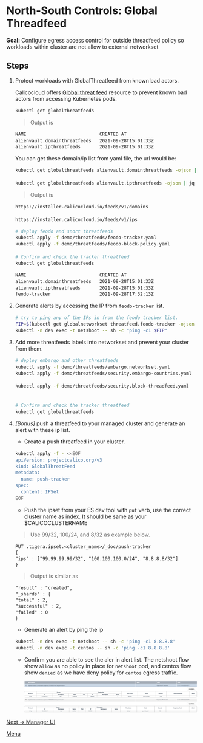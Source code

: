 # North-South Controls: Global Threadfeed

**Goal:** Configure egress access control for outside threadfeed policy so workloads within cluster are not allow to external networkset

## Steps

1. Protect workloads with GlobalThreatfeed from known bad actors.

    Calicocloud offers [Global threat feed](https://docs.tigera.io/reference/resources/globalthreatfeed) resource to prevent known bad actors from accessing Kubernetes pods.

    ```bash
    kubectl get globalthreatfeeds
    ```

    >Output is 
    ```bash
    NAME                           CREATED AT
    alienvault.domainthreatfeeds   2021-09-28T15:01:33Z
    alienvault.ipthreatfeeds       2021-09-28T15:01:33Z
    ```

    You can get these domain/ip list from yaml file, the url would be:

    ```bash
    kubectl get globalthreatfeeds alienvault.domainthreatfeeds -ojson | jq -r '.spec.pull.http.url'

    kubectl get globalthreatfeeds alienvault.ipthreatfeeds -ojson | jq -r '.spec.pull.http.url'
    ```

    >Output is 
    ```bash
    https://installer.calicocloud.io/feeds/v1/domains

    https://installer.calicocloud.io/feeds/v1/ips
    ```


    ```bash
    # deploy feodo and snort threatfeeds
    kubectl apply -f demo/threatfeeds/feodo-tracker.yaml
    kubectl apply -f demo/threatfeeds/feodo-block-policy.yaml

    # Confirm and check the tracker threatfeed
    kubectl get globalthreatfeeds 

    ```

    ```bash
    NAME                           CREATED AT
    alienvault.domainthreatfeeds   2021-09-28T15:01:33Z
    alienvault.ipthreatfeeds       2021-09-28T15:01:33Z
    feodo-tracker                  2021-09-28T17:32:13Z
    ```
    
2. Generate alerts by accessing the IP from `feodo-tracker` list. 

    ```bash
    # try to ping any of the IPs in from the feodo tracker list.
    FIP=$(kubectl get globalnetworkset threatfeed.feodo-tracker -ojson | jq -r '.spec.nets[0]' | sed -e 's/^"//' -e 's/"$//' -e 's/\/32//')
    kubectl -n dev exec -t netshoot -- sh -c "ping -c1 $FIP"
    ```

3. Add more threatfeeds labels into networkset and prevent your cluster from them.

    ```bash
    # deploy embargo and other threatfeeds
    kubectl apply -f demo/threatfeeds/embargo.networkset.yaml
    kubectl apply -f demo/threatfeeds/security.embargo-countries.yaml
    
    kubectl apply -f demo/threatfeeds/security.block-threadfeed.yaml
  

    # Confirm and check the tracker threatfeed
    kubectl get globalthreatfeeds 

    ```
    
4. *[Bonus]* push a threatfeed to your managed cluster and generate an alert with these ip list.    

   - Create a push threatfeed in your cluster. 

    ```bash
    kubectl apply -f - <<EOF
    apiVersion: projectcalico.org/v3
    kind: GlobalThreatFeed
    metadata:
      name: push-tracker
    spec:
      content: IPSet
    EOF
    ```

   - Push the ipset from your ES dev tool with `put` verb, use the correct cluster name as index. It should be same as your $CALICOCLUSTERNAME
    > Use 99/32, 100/24, and 8/32 as example below.

    ```text
    PUT .tigera.ipset.<cluster_name>/_doc/push-tracker
    {
    "ips" : ["99.99.99.99/32", "100.100.100.0/24", "8.8.8.8/32"]
    }
    ```

    > Output is similar as 
    ```text
    "result" : "created",
    "_shards" : {
    "total" : 2,
    "successful" : 2,
    "failed" : 0
    }
    ```

   - Generate an alert by ping the ip
   ```bash
   kubectl -n dev exec -t netshoot -- sh -c 'ping -c1 8.8.8.8'
   kubectl -n dev exec -t centos -- sh -c 'ping -c1 8.8.8.8'
   ```

   - Confirm you are able to see the aler in alert list. The netshoot flow show `allow` as no policy in place for `netshoot` pod, and centos flow show `denied` as we have deny policy for `centos` egress traffic.
   
     ![push alert](../img/push-alert.png)
        

[Next -> Manager UI](../modules/manager-ui.md)

[Menu](../README.md)